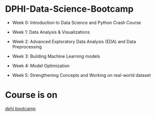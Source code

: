 # DPHI-Data-Science-Bootcamp
* Week 0: Introduction to Data Science and Python Crash Course

* Week 1: Data Analysis & Visualizations

* Week 2: Advanced Exploratory Data Analysis (EDA) and Data Preprocessing

* Week 3: Building Machine Learning models

* Week 4: Model Optimization

* Week 5: Strengthening Concepts and  Working on real-world dataset

# Course is on 
[dphi bootcamp](https://dphi.tech/bootcamps/5-week-data-science-bootcamp)
